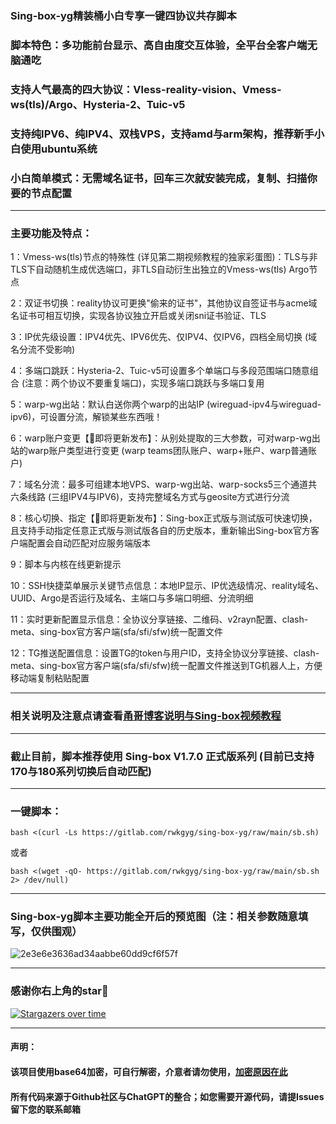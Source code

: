 
### Sing-box-yg精装桶小白专享一键四协议共存脚本
### 脚本特色：多功能前台显示、高自由度交互体验，全平台全客户端无脑通吃
### 支持人气最高的四大协议：Vless-reality-vision、Vmess-ws(tls)/Argo、Hysteria-2、Tuic-v5
### 支持纯IPV6、纯IPV4、双栈VPS，支持amd与arm架构，推荐新手小白使用ubuntu系统
### 小白简单模式：无需域名证书，回车三次就安装完成，复制、扫描你要的节点配置
--------------------------------------------------------------
### 主要功能及特点：
1：Vmess-ws(tls)节点的特殊性 (详见第二期视频教程的独家彩蛋图)：TLS与非TLS下自动随机生成优选端口，非TLS自动衍生出独立的Vmess-ws(tls) Argo节点
 
2：双证书切换：reality协议可更换"偷来的证书"，其他协议自签证书与acme域名证书可相互切换，实现各协议独立开启或关闭sni证书验证、TLS

3：IP优先级设置：IPV4优先、IPV6优先、仅IPV4、仅IPV6，四档全局切换 (域名分流不受影响)

4：多端口跳跃：Hysteria-2、Tuic-v5可设置多个单端口与多段范围端口随意组合 (注意：两个协议不要重复端口)，实现多端口跳跃与多端口复用

5：warp-wg出站：默认白送你两个warp的出站IP (wireguad-ipv4与wireguad-ipv6)，可设置分流，解锁某些东西哦！

6：warp账户变更【🌟即将更新发布】：从别处提取的三大参数，可对warp-wg出站的warp账户类型进行变更 (warp teams团队账户、warp+账户、warp普通账户)

7：域名分流：最多可组建本地VPS、warp-wg出站、warp-socks5三个通道共六条线路 (三组IPV4与IPV6)，支持完整域名方式与geosite方式进行分流

8：核心切换、指定【🌟即将更新发布】：Sing-box正式版与测试版可快速切换，且支持手动指定任意正式版与测试版各自的历史版本，重新输出Sing-box官方客户端配置会自动匹配对应服务端版本

9：脚本与内核在线更新提示

10：SSH快捷菜单展示关键节点信息：本地IP显示、IP优选级情况、reality域名、UUID、Argo是否运行及域名、主端口与多端口明细、分流明细

11：实时更新配置显示信息：全协议分享链接、二维码、v2rayn配置、clash-meta、sing-box官方客户端(sfa/sfi/sfw)统一配置文件

12：TG推送配置信息：设置TG的token与用户ID，支持全协议分享链接、clash-meta、sing-box官方客户端(sfa/sfi/sfw)统一配置文件推送到TG机器人上，方便移动端复制粘贴配置

------------------------------------------------------------------------------------

### 相关说明及注意点请查看[甬哥博客说明与Sing-box视频教程](https://ygkkk.blogspot.com/2023/10/sing-box-yg.html)
--------------------------------------------------------------
### 截止目前，脚本推荐使用 Sing-box V1.7.0 正式版系列 (目前已支持170与180系列切换后自动匹配)
--------------------------------------------------------------

### 一键脚本：
```
bash <(curl -Ls https://gitlab.com/rwkgyg/sing-box-yg/raw/main/sb.sh)
```
或者
```
bash <(wget -qO- https://gitlab.com/rwkgyg/sing-box-yg/raw/main/sb.sh 2> /dev/null)
```

-----------------------------------
### Sing-box-yg脚本主要功能全开后的预览图（注：相关参数随意填写，仅供围观）

![2e3e6e3636ad34aabbe60dd9cf6f57f](https://github.com/yonggekkk/sing-box-yg/assets/121604513/4a06866d-874e-4870-a6e1-2a39e5fee1bb)

-----------------------------------------------------
### 感谢你右上角的star🌟
[![Stargazers over time](https://starchart.cc/yonggekkk/sing-box-yg.svg)](https://starchart.cc/yonggekkk/sing-box-yg)

---------------------------------------
#### 声明：

#### 该项目使用base64加密，可自行解密，介意者请勿使用，[加密原因在此](https://ygkkk.blogspot.com/2022/06/github.html)

#### 所有代码来源于Github社区与ChatGPT的整合；如您需要开源代码，请提Issues留下您的联系邮箱
